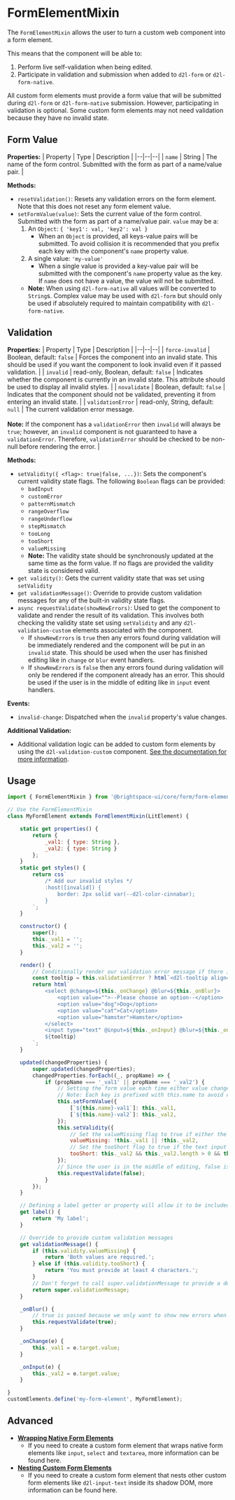 # FormElementMixin

The `FormElementMixin` allows the user to turn a custom web component into a form element.

This means that the component will be able to:
1. Perform live self-validation when being edited.
1. Participate in validation and submission when added to `d2l-form` or `d2l-form-native`.

All custom form elements must provide a form value that will be submitted during `d2l-form` or `d2l-form-native` submission.
However, participating in validation is optional. Some custom form elements may not need validation because they have no
invalid state.

## Form Value

**Properties:**
| Property | Type | Description |
|--|--|--|
| `name` | String | The name of the form control. Submitted with the form as part of a name/value pair. |

**Methods:**
- `resetValidation()`: Resets any validation errors on the form element. Note that this does not reset any form element value.
- `setFormValue(value)`: Sets the current value of the form control. Submitted with the form as part of a name/value pair. `value` may be a:
	1. An `Object`: `{ 'key1': val, 'key2': val }`
		- When an `Object` is provided, all keys-value pairs will be submitted. To avoid collision it is recommended that you prefix each key with the component's `name` property value.
	1. A single value: `'my-value'`
		- When a single value is provided a key-value pair will be submitted with the component's `name` property value as the key. If `name` does not have a value, the value will not be submitted.
	- **Note:** When using `d2l-form-native` all values will be converted to `String`s. Complex value may be used with `d2l-form` but should only be used if absolutely required to maintain compatibility with `d2l-form-native`.

## Validation

**Properties:**
| Property | Type | Description |
|--|--|--|
| `force-invalid` | Boolean, default: `false` | Forces the component into an invalid state. This should be used if you want the component to look invalid even if it passed validation. |
| `invalid` | read-only, Boolean, default: `false` | Indicates whether the component is currently in an invalid state. This attribute should be used to display all invalid styles. |
| `novalidate` | Boolean, default: `false` | Indicates that the component should not be validated, preventing it from entering an invalid state. |
| `validationError` | read-only, String, default: `null` | The current validation error message.<br><br>**Note:** If the component has a `validationError` then `invalid` will always be `true`; however, an `invalid` component is not guaranteed to have a `validationError`. Therefore, `validationError` should be checked to be non-null before rendering the error. |

**Methods:**
- `setValidity({ <flag>: true|false, ...})`: Sets the component's current validity state flags. The following `Boolean` flags can be provided:
	- `badInput`
	- `customError`
	- `patternMismatch`
	- `rangeOverflow`
	- `rangeUnderflow`
	- `stepMismatch`
	- `tooLong`
	- `tooShort`
	- `valueMissing`
	- **Note:** The validity state should be synchronously updated at the same time as the form value. If no flags are provided the validity state is considered valid.
- `get validity()`: Gets the current validity state that was set using `setValidity`
- `get validationMessage()`: Override to provide custom validation messages for any of the built-in validity state flags.
- `async requestValidate(showNewErrors)`: Used to get the component to validate and render the result of its validation. This involves both checking the validity state set using `setValidity` and any `d2l-validation-custom` elements associated with the component.
	- If `showNewErrors` is `true` then any errors found during validation will be immediately rendered and the component will be put in an `invalid` state. This should be used when the user has finished editing like in `change` or `blur` event handlers.
	- If `showNewErrors` is `false` then any errors found during validation will only be rendered if the component already has an error. This should be used if the user is in the middle of editing like in `input` event handlers.

**Events:**
- `invalid-change`: Dispatched when the `invalid` property's value changes.

**Additional Validation:**
- Additional validation logic can be added to custom form elements by using the `d2l-validation-custom` component. [See the documentation for more information](../../validation/README.md).

## Usage


```javascript
import { FormElementMixin } from '@brightspace-ui/core/form/form-element-mixin.js';

// Use the FormElementMixin
class MyFormElement extends FormElementMixin(LitElement) {

	static get properties() {
		return {
			_val1: { type: String },
			_val2: { type: String }
		};
	}
	static get styles() {
		return css`
			/* Add our invalid styles */
			:host([invalid]) {
				border: 2px solid var(--d2l-color-cinnabar);
			}
		`;
	}

	constructor() {
		super();
		this._val1 = '';
		this._val2 = '';
	}

	render() {
		// Conditionally render our validation error message if there is one
		const tooltip = this.validationError ? html`<d2l-tooltip align="start" state="error">${this.validationError}</d2l-tooltip>` : null;
		return html`
			<select @change=${this._onChange} @blur=${this._onBlur}>
				<option value="">--Please choose an option--</option>
				<option value="dog">Dog</option>
				<option value="cat">Cat</option>
				<option value="hamster">Hamster</option>
			</select>
			<input type="text" @input=${this._onInput} @blur=${this._onBlur}>
			${tooltip}
		`;
	}

	updated(changedProperties) {
		super.updated(changedProperties);
		changedProperties.forEach((_, propName) => {
			if (propName === '_val1' || propName === '_val2') {
				// Setting the form value each time either value changes
				// Note: Each key is prefixed with this.name to avoid collisions if this control is used multiple times in a single form
				this.setFormValue({
					[`${this.name}-val1`]: this._val1,
					[`${this.name}-val2`]: this._val2,
				});
				this.setValidity({
					// Set the valueMissing flag to true if either the select or text input are empty
					valueMissing: !this._val1 || !this._val2,
					// Set the tooShort flag to true if the text input has a length less than 4
					tooShort: this._val2 && this._val2.length > 0 && this._val2.length < 4
				});
				// Since the user is in the middle of editing, false is passed because we only want to update the existing error message
				this.requestValidate(false);
			}
		});
	}

	// Defining a label getter or property will allow it to be included in the default validation messages.
	get label() {
		return 'My label';
	}

	// Override to provide custom validation messages
	get validationMessage() {
		if (this.validity.valueMissing) {
			return 'Both values are required.';
		} else if (this.validity.tooShort) {
			return 'You must provide at least 4 characters.';
		}
		// Don't forget to call super.validationMessage to provide a default error message.
		return super.validationMessage;
	}

	_onBlur() {
		// true is passed because we only want to show new errors when the user has finished editing
		this.requestValidate(true);
	}

	_onChange(e) {
		this._val1 = e.target.value;
	}

	_onInput(e) {
		this._val2 = e.target.value;
	}

}
customElements.define('my-form-element', MyFormElement);

```

## Advanced

- **[Wrapping Native Form Elements](./form-element-wrapping.md)**
	- If you need to create a custom form element that wraps native form elements like `input`, `select` and `textarea`, more information can be found here.
- **[Nesting Custom Form Elements](./form-element-nesting.md)**
	- If you need to create a custom form element that nests other custom form elements like `d2l-input-text` inside its shadow DOM, more information can be found here.
